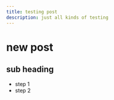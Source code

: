 ```yaml
---
title: testing post
description: just all kinds of testing
---
```

# new post

## sub heading

* step 1
* step 2